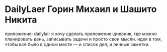 # DailyLaer Горин Михаил и Шашито Никита 
приложение: dailylair
я хочу сделать приложение-дневник, где можно планировать день, записывать задачи и просто свои мысли. идея в том, чтобы всё было в одном месте — и список дел, и личные заметки.
